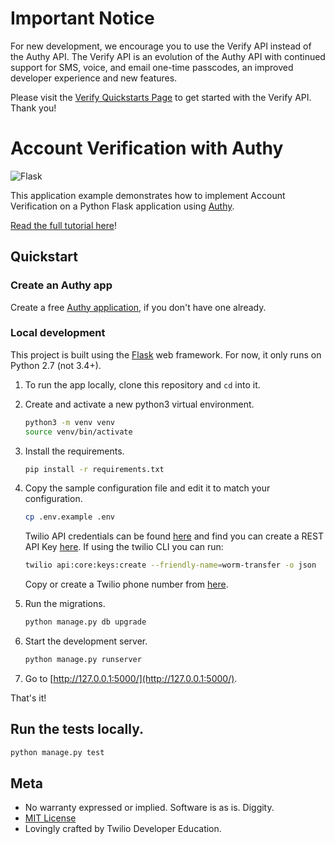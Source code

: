 # Important Notice

For new development, we encourage you to use the Verify API instead of the Authy API. The Verify API is an evolution of the Authy API with continued support for SMS, voice, and email one-time passcodes, an improved developer experience and new features.

Please visit the [Verify Quickstarts Page](https://www.twilio.com/docs/verify/quickstarts) to get started with the Verify API. Thank you!

# Account Verification with Authy

![Flask](https://github.com/TwilioDevEd/account-verification-flask/workflows/Flask/badge.svg)

This application example demonstrates how to implement Account Verification
on a Python Flask application using [Authy](https://www.twilio.com/authy).

[Read the full tutorial here](https://www.twilio.com/docs/tutorials/walkthrough/account-verification/python/flask)!

## Quickstart

### Create an Authy app

Create a free [Authy application](https://www.twilio.com/console/authy/applications), if you don't
have one already.

### Local development

This project is built using the [Flask](http://flask.pocoo.org/) web framework.
For now, it only runs on Python 2.7 (not 3.4+).

1. To run the app locally, clone this repository and `cd` into it.

1. Create and activate a new python3 virtual environment.

   ```bash
   python3 -m venv venv
   source venv/bin/activate
   ```

1. Install the requirements.

    ```bash
    pip install -r requirements.txt
    ```

1. Copy the sample configuration file and edit it to match your configuration.

   ```bash
   cp .env.example .env
   ```

   Twilio API credentials can be found [here](https://www.twilio.com/console) 
   and find you can create a REST API Key [here](https://www.twilio.com/console/project/api-keys).
   If using the twilio CLI you can run:
   
   ```bash
   twilio api:core:keys:create --friendly-name=worm-transfer -o json
   ```
   
   Copy or create a Twilio phone number from [here](https://www.twilio.com/console/phone-numbers).

1. Run the migrations.

    ```bash
    python manage.py db upgrade
    ```

1. Start the development server.

    ```bash
    python manage.py runserver
    ```

1. Go to [http://127.0.0.1:5000/](http://127.0.0.1:5000/).

That's it!

## Run the tests locally.

   ```bash
   python manage.py test
   ```

## Meta

* No warranty expressed or implied. Software is as is. Diggity.
* [MIT License](LICENSE)
* Lovingly crafted by Twilio Developer Education.
